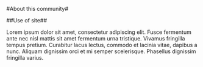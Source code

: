 #About this community#


##Use of site##


Lorem ipsum dolor sit amet, consectetur adipiscing elit. Fusce fermentum ante nec nisl mattis sit amet fermentum urna tristique. Vivamus fringilla tempus pretium. Curabitur lacus lectus, commodo et lacinia vitae, dapibus a nunc. Aliquam dignissim orci et mi semper scelerisque. Phasellus dignissim fringilla varius.
